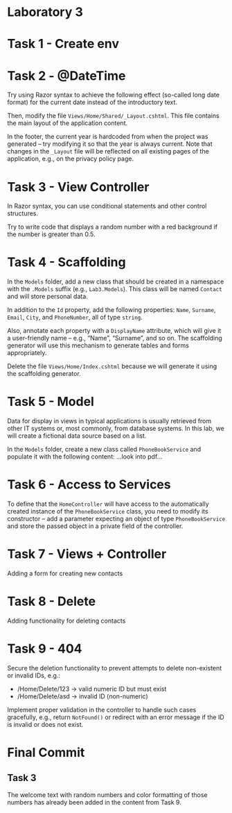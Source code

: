 # Laboratory 3

# Task 1 - Create env

# Task 2 - @DateTime
Try using Razor syntax to achieve the following effect (so-called long date format) for the current date instead of the introductory text.

Then, modify the file `Views/Home/Shared/_Layout.cshtml`. This file contains the main layout of the application content.  

In the footer, the current year is hardcoded from when the project was generated – try modifying it so that the year is always current. Note that changes in the `_Layout` file will be reflected on all existing pages of the application, e.g., on the privacy policy page.


# Task 3 - View Controller
In Razor syntax, you can use conditional statements and other control structures.  

Try to write code that displays a random number with a red background if the number is greater than 0.5.


# Task 4 - Scaffolding
In the `Models` folder, add a new class that should be created in a namespace with the `.Models` suffix (e.g., `Lab3.Models`). This class will be named `Contact` and will store personal data.

In addition to the `Id` property, add the following properties: `Name`, `Surname`, `Email`, `City`, and `PhoneNumber`, all of type `string`.  

Also, annotate each property with a `DisplayName` attribute, which will give it a user-friendly name – e.g., “Name”, “Surname”, and so on. The scaffolding generator will use this mechanism to generate tables and forms appropriately.  

Delete the file `Views/Home/Index.cshtml` because we will generate it using the scaffolding generator.


# Task 5 - Model
Data for display in views in typical applications is usually retrieved from other IT systems or, most commonly, from database systems. In this lab, we will create a fictional data source based on a list.  

In the `Models` folder, create a new class called `PhoneBookService` and populate it with the following content: ...look into pdf...

# Task 6 - Access to Services
To define that the `HomeController` will have access to the automatically created instance of the `PhoneBookService` class, you need to modify its constructor – add a parameter expecting an object of type `PhoneBookService` and store the passed object in a private field of the controller.


# Task 7 - Views + Controller
Adding a form for creating new contacts


# Task 8 - Delete
Adding functionality for deleting contacts


# Task 9 - 404
Secure the deletion functionality to prevent attempts to delete non-existent or invalid IDs, e.g.:

- /Home/Delete/123  → valid numeric ID but must exist
- /Home/Delete/asd  → invalid ID (non-numeric)

Implement proper validation in the controller to handle such cases gracefully, e.g., return `NotFound()` or redirect with an error message if the ID is invalid or does not exist.


# Final Commit 
## Task 3

The welcome text with random numbers and color formatting of those numbers has already been added in the content from Task 9. 

